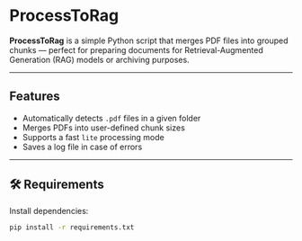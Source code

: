 # ProcessToRag

**ProcessToRag** is a simple Python script that merges PDF files into grouped chunks — perfect for preparing documents for Retrieval-Augmented Generation (RAG) models or archiving purposes.

---

## Features

- Automatically detects `.pdf` files in a given folder  
- Merges PDFs into user-defined chunk sizes  
- Supports a fast `lite` processing mode  
- Saves a log file in case of errors  

---

## 🛠 Requirements

Install dependencies:

```bash
pip install -r requirements.txt